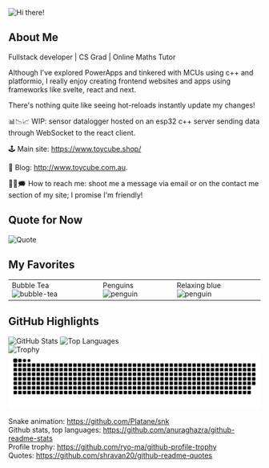 ![Hi there!](https://github.com/user-attachments/assets/48709d99-8461-4ddd-9d78-35d14d1643a7)
## About Me
Fullstack developer | CS Grad | Online Maths Tutor

Although I've explored PowerApps and tinkered with MCUs using c++ and platformio, I really enjoy creating frontend websites and apps using frameworks like svelte, react and next.  

There's nothing quite like seeing hot-reloads instantly update my changes!  

📊📉📈 WIP: sensor datalogger hosted on an esp32 c++ server sending data through WebSocket to the react client.  

🕹️ Main site: https://www.toycube.shop/  

🍁 Blog: http://www.toycube.com.au. 

💭💬🗯️ How to reach me: shoot me a message via email or on the contact me section of my site; I promise I'm friendly!  

## Quote for Now
![Quote](https://github-readme-quotes-bay.vercel.app/quote)  

## My Favorites
<table>
  <tr>
    <td>
      Bubble Tea
      <img src="https://github.com/user-attachments/assets/429bdeb3-2130-4a45-972d-ec30a882f3fe" alt="bubble-tea" width="150"/>
    </td>
    <td>
      Penguins
      <img src="https://github.com/user-attachments/assets/eb173be3-c499-4699-8549-381fe9900582" alt="penguin" width="150"/>
    </td>
    <td>
      Relaxing blue
      <img src="https://github.com/user-attachments/assets/ff789cbc-f325-4355-a7f9-9e18cb3998b6" alt="penguin" width="150"/>
    </td>
  </tr>
</table>

## GitHub Highlights  
![GitHub Stats](https://github-readme-stats.vercel.app/api?username=rashidarudino&show_icons=true&hide_title=true&count_private=true&hide=prs)
![Top Languages](https://github-readme-stats.vercel.app/api/top-langs/?username=rashidarudino&hide=html&layout=compact)  
![Trophy](https://github-profile-trophy.vercel.app/?username=rashidarudino&row=1&column=7)  
![Snake animation](https://raw.githubusercontent.com/rashidarudino/rashidarudino/output/github-contribution-grid-snake.svg) 

Snake animation: https://github.com/Platane/snk  
Github stats, top languages: https://github.com/anuraghazra/github-readme-stats  
Profile trophy: https://github.com/ryo-ma/github-profile-trophy  
Quotes: https://github.com/shravan20/github-readme-quotes
